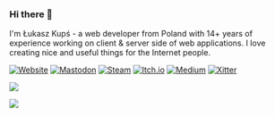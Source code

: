 ### Hi there 👋

I'm Łukasz Kupś - a web developer from Poland with 14+ years of experience working on client & server side of web applications.
I love creating nice and useful things for the Internet people.

[![Website](https://img.shields.io/badge/www-lukaszkups.net-ecbd29?style=flat-square)](https://lukaszkups.net)
[![Mastodon](https://img.shields.io/badge/Mastodon-lukaszkups-5e54eb?logo=mastodon&logoColor=ffffff&style=flat-square)](https://mastodon.social/@lukaszkups)
[![Steam](https://img.shields.io/badge/Steam-lukaszkups.net-black?style=flat-square)](https://store.steampowered.com/search/?publisher=lukaszkups.net)
[![Itch.io](https://img.shields.io/badge/itch.io-lukaszkups-fa5c5c?style=flat-square)](https://lukaszkups.itch.io)
[![Medium](https://img.shields.io/badge/Medium-@89bits-34aa47?style=flat-square)](https://medium.com/@89bits)
[![Xitter](https://img.shields.io/badge/xitter-lukaszkups-blue?logo=x&logoColor=ffffff&style=flat-square)](https://twitter.com/lukaszkups)

![](https://github-readme-stats.vercel.app/api?username=lukaszkups&hide_border=false&include_all_commits=true&count_private=true&show_icons=true&title_color=ecbd29&icon_color=ecbd29)<br/>

![](https://komarev.com/ghpvc/?username=lukaszkups&color=green)
